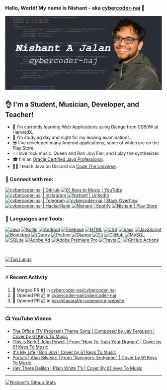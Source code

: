 ### Hello, World! My name is Nishant - aka [cybercoder-naj][github] 👋

[![Banner](banner.png)]()

## 👌 I'm a Student, Musician, Developer, and Teacher!
- 🤔 I'm currently learning Web Applications using Django from CS50W at HarvardX.
- 🏫 I'm studying day and night for my leaving examinations.
- 😎 I've developed many Android applications, some of which are on the Play Store.
- 🎶 I love rock music: Queen and Bon Jovi Fan; and I play the synthesizer.
- 🎓 I'm an [Oracle Certified Java Professional][badge].
- 👨‍🏫 I teach Java on Discord via [Code The Universe][ctu].

### 🤝 Connect with me:

[![cybercoder-naj | GitHub](https://img.shields.io/badge/GitHub-100000?style=for-the-badge&logo=github&logoColor=white)][github]
[![61 Keys to Music | YouTube](https://img.shields.io/badge/61%20Keys%20To%20Music%20-%23FF0000.svg?&style=for-the-badge&logo=YouTube&logoColor=white)][youtube]
[![cybercoder-naj | Instagram](https://img.shields.io/badge/cybercoder.naj%20-%23E4405F.svg?&style=for-the-badge&logo=Instagram&logoColor=white)][instagram]
[![Nishant | LinkedIn](https://img.shields.io/badge/LinkedIn-0077B5?style=for-the-badge&logo=linkedin&logoColor=white)][linkedin]
[![cybercoder-naj | Telegram](https://img.shields.io/badge/Telegram-2CA5E0?style=for-the-badge&logo=telegram&logoColor=white)][telegram]
[![cybercoder-naj | Stack Overflow](https://img.shields.io/badge/Stack_Overflow-FE7A16?style=for-the-badge&logo=stack-overflow&logoColor=white)][stackoverflow]<br />
[![cybercoder-naj | HackerRank](https://img.shields.io/badge/-Hackerrank-2EC866?style=for-the-badge&logo=HackerRank&logoColor=white)][hackerrank]
[![Nishant | Spotify](https://img.shields.io/badge/Spotify-1ED760?style=for-the-badge&logo=spotify&logoColor=white)][spotify]
[![Nishant | Play Store](https://img.shields.io/badge/Google_Play-414141?style=for-the-badge&logo=google-play&logoColor=white)][playstore]

### 🧠 Languages and Tools:

[![Java](https://img.shields.io/badge/java-%23ED8B00.svg?&style=for-the-badge&logo=java&logoColor=white)]()
[![Kotlin](https://img.shields.io/badge/kotlin-%230095D5.svg?&style=for-the-badge&logo=kotlin&logoColor=white)]()
[![Android](https://img.shields.io/badge/Android%20-green.svg?&style=for-the-badge&logo=Android&logoColor=white)]()
[![Firebase](https://img.shields.io/badge/firebase%20-%23039BE5.svg?&style=for-the-badge&logo=firebase)]()
[![HTML](https://img.shields.io/badge/html5%20-%23E34F26.svg?&style=for-the-badge&logo=html5&logoColor=white)]()
[![CSS](https://img.shields.io/badge/css3%20-%231572B6.svg?&style=for-the-badge&logo=css3&logoColor=white)]()
[![Sass](https://img.shields.io/badge/SASS%20-hotpink.svg?&style=for-the-badge&logo=SASS&logoColor=white)]()
[![JavaScript](https://img.shields.io/badge/javascript%20-%23323330.svg?&style=for-the-badge&logo=javascript&logoColor=%23F7DF1E)]()
[![Bootstrap](https://img.shields.io/badge/bootstrap%20-%23563D7C.svg?&style=for-the-badge&logo=bootstrap&logoColor=white)]()
[![jQuery](https://img.shields.io/badge/jquery%20-%230769AD.svg?&style=for-the-badge&logo=jquery&logoColor=white)]()
[![Python](https://img.shields.io/badge/python%20-%2314354C.svg?&style=for-the-badge&logo=python&logoColor=white)]()
[![Django](https://img.shields.io/badge/django%20-%23092E20.svg?&style=for-the-badge&logo=django&logoColor=white)]()
[![Git](https://img.shields.io/badge/git%20-%23F05033.svg?&style=for-the-badge&logo=git&logoColor=white)]()
[![GitHub](https://img.shields.io/badge/github%20-%23121011.svg?&style=for-the-badge&logo=github&logoColor=white)]()
[![MySQL](https://img.shields.io/badge/mysql-%2300f.svg?&style=for-the-badge&logo=mysql&logoColor=white)]()
[![SQLite](https://img.shields.io/badge/sqlite-%2307405e.svg?&style=for-the-badge&logo=sqlite&logoColor=white)]()
[![Adobe Xd](https://img.shields.io/badge/adobe%20xd%20-%23FF26BE.svg?&style=for-the-badge&logo=adobe%20xd&logoColor=white)]()
[![Adobe Premiere Pro](https://img.shields.io/badge/adobe%20premiere%20pro%20-%23330D3E.svg?&style=for-the-badge&logo=adobe%20premiere%20pro&logoColor=white)]()
[![Travis CI](https://img.shields.io/badge/travisci%20-%232B2F33.svg?&style=for-the-badge&logo=travis&logoColor=white)]()
[![GitHub Actions](https://img.shields.io/badge/github%20actions%20-%232671E5.svg?&style=for-the-badge&logo=github%20actions&logoColor=white)]()

<br />

[![Top Langs](https://github-readme-stats.vercel.app/api/top-langs/?username=cybercoder-naj&show_icons=true&hide_border=true&theme=midnight-purple)][github]


---

### ⚡ Recent Activity
<!--START_SECTION:activity-->
1. 🎉 Merged PR [#1](https://github.com/cybercoder-naj/cybercoder-naj/pull/1) in [cybercoder-naj/cybercoder-naj](https://github.com/cybercoder-naj/cybercoder-naj)
2. 💪 Opened PR [#1](https://github.com/cybercoder-naj/cybercoder-naj/pull/1) in [cybercoder-naj/cybercoder-naj](https://github.com/cybercoder-naj/cybercoder-naj)
3. 💪 Opened PR [#1](https://github.com/harshitasaraf/e-commerce-website/pull/1) in [harshitasaraf/e-commerce-website](https://github.com/harshitasaraf/e-commerce-website)
<!--END_SECTION:activity-->
---

### 📺 YouTube Videos
<!-- YOUTUBE:START -->
- [The Office (TV Program) Theme Song | Composed by Jay Ferguson | Cover by 61 Keys To Music](https://www.youtube.com/watch?v=dskeHG3moIc)
- [This is Berk | John Powell | From "How To Train Your Dragon" | Cover by 61 Keys To Music](https://www.youtube.com/watch?v=NA9KN1Fn5ok)
- [It's My Life | Bon Jovi | Cover by 61 Keys To Music](https://www.youtube.com/watch?v=nmni4QTFcmA)
- [Portals | Alan Silvestri | From "Avengers: Endgame" | Cover by 61 Keys To Music](https://www.youtube.com/watch?v=QanbFx1kLrA)
- [Hey There Delilah | Plain White T’s | Cover By 61 Keys To Music](https://www.youtube.com/watch?v=Cmoq8jIPA7g)
<!-- YOUTUBE:END -->

---

[![Nishant's Github Stats](https://github-readme-stats.vercel.app/api?username=cybercoder-naj&show_icons=true&hide_border=true&count_private=true&theme=midnight-purple)][github]

[github]: https://github.com/cybercoder-naj
[badge]: https://www.youracclaim.com/badges/79bbfbe8-cdf4-4d8d-b1ba-57efaa5c331d/linked_in_profile
[ctu]: https://www.codetheuniverse.org
[youtube]: https://www.youtube.com/channel/UCPoU-LKr3XG0IujgCFFt4_A
[instagram]: https://www.instagram.com/cybercoder.naj
[linkedin]: https://www.linkedin.com/in/nishant-aanjaney-jalan-3b7659191/
[telegram]: https://t.me/cybercoder_naj
[stackoverflow]: https://stackoverflow.com/users/11292068/nishant-jalan
[hackerrank]: https://www.hackerrank.com/cybercoder_nish1
[playstore]: https://play.google.com/store/apps/developer?id=Nishant+Aanjaney+Jalan
[spotify]: https://open.spotify.com/user/kiitk00t2usqxle7067h2y1di?si=MbuKY0lkSJmQSf2NaLSr8g
